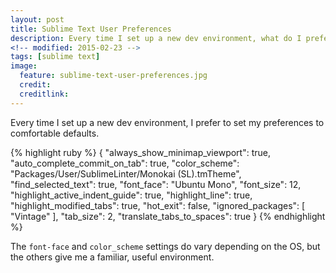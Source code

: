 ```yaml
---
layout: post
title: Sublime Text User Preferences
description: Every time I set up a new dev environment, what do I prefer to set my preferences to.
<!-- modified: 2015-02-23 -->
tags: [sublime text]
image:
  feature: sublime-text-user-preferences.jpg
  credit:
  creditlink: 
---
```


Every time I set up a new dev environment, I prefer to set my preferences to comfortable defaults.

{% highlight ruby %}
{
  "always_show_minimap_viewport": true,
  "auto_complete_commit_on_tab": true,
  "color_scheme": "Packages/User/SublimeLinter/Monokai (SL).tmTheme",
  "find_selected_text": true,
  "font_face": "Ubuntu Mono",
  "font_size": 12,
  "highlight_active_indent_guide": true,
  "highlight_line": true,
  "highlight_modified_tabs": true,
  "hot_exit": false,
  "ignored_packages":
  [
    "Vintage"
  ],
  "tab_size": 2,
  "translate_tabs_to_spaces": true
}
{% endhighlight %}

The `font-face` and `color_scheme` settings do vary depending on the OS, but the others give me a familiar, useful environment.


